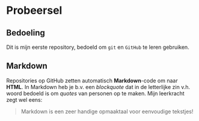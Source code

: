 # Probeersel

## Bedoeling
Dit is mijn eerste repository, bedoeld om `git` en `GitHub` te leren gebruiken.

## Markdown
Repositories op GitHub zetten automatisch **Markdown**-code om naar **HTML**.
In Markdown heb je b.v. een *blockquote* dat in de letterlijke zin v.h. woord bedoeld is om *quotes* van personen op te maken.
Mijn leerkracht zegt wel eens:
> Markdown is een zeer handige opmaaktaal voor eenvoudige tekstjes!
